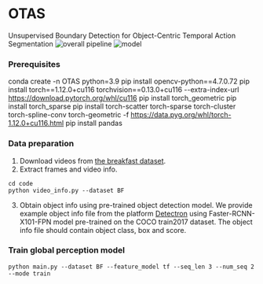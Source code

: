 # OTAS
Unsupervised Boundary Detection for Object-Centric Temporal Action Segmentation
![overall pipeline](https://user-images.githubusercontent.com/67664107/227826488-a739db85-149f-4edc-a9fd-51f681a3cd63.jpg)
![model](https://user-images.githubusercontent.com/67664107/227825145-e7a463e8-d3e7-4565-a3cc-c60bdd2d7a76.jpg)

### Prerequisites
conda create -n OTAS python=3.9
pip install opencv-python==4.7.0.72
pip install torch==1.12.0+cu116 torchvision==0.13.0+cu116 --extra-index-url https://download.pytorch.org/whl/cu116
pip install torch_geometric
pip install torch_sparse
pip install torch-scatter torch-sparse torch-cluster torch-spline-conv torch-geometric -f https://data.pyg.org/whl/torch-1.12.0+cu116.html
pip install pandas

### Data preparation
1. Download videos from [the breakfast dataset](https://serre-lab.clps.brown.edu/resource/breakfast-actions-dataset/).
3. Extract frames and video info.
```
cd code
python video_info.py --dataset BF
```
3. Obtain object info using pre-trained object detection model. We provide example object info file from the platform [Detectron](https://github.com/facebookresearch/Detectron) using Faster-RCNN-X101-FPN model pre-trained on the COCO train2017 dataset. The object info file should contain object class, box and score. 

### Train global perception model
```
python main.py --dataset BF --feature_model tf --seq_len 3 --num_seq 2 --mode train 
```
